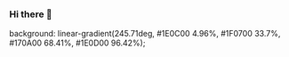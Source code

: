 ### Hi there 👋

 background: linear-gradient(245.71deg, #1E0C00 4.96%, #1F0700 33.7%, #170A00 68.41%, #1E0D00 96.42%);
